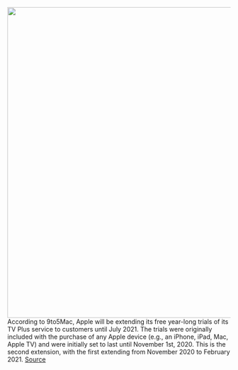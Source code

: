 <img src='https://cdn.vox-cdn.com/thumbor/wLqxrqzPmLDEBS0rsyJU149Acm0=/0x0:1632x918/1200x800/filters:focal(686x329:946x589)/cdn.vox-cdn.com/uploads/chorus_image/image/68674915/Apple_introduces_apple_tv_plus_03252019_big.jpg.large_2x.0.jpg' width='700px' /><br/>
According to 9to5Mac, Apple will be extending its free year-long trials of its TV Plus service to customers until July 2021. The trials were originally included with the purchase of any Apple device (e.g., an iPhone, iPad, Mac, Apple TV) and were initially set to last until November 1st, 2020. This is the second extension, with the first extending from November 2020 to February 2021.
<a href='https://www.theverge.com/2021/1/15/22233276/apple-free-tv-plus-service-trials-extended'> Source <a/>